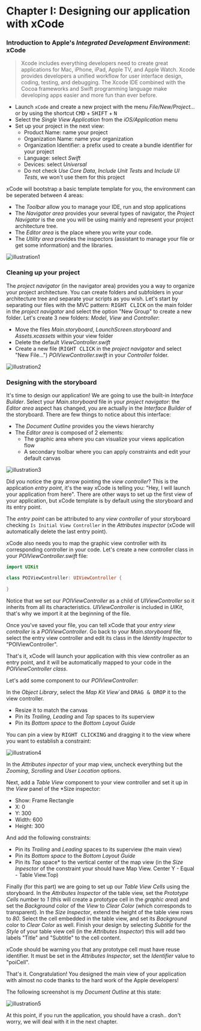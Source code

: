 # Chapter I: Designing our application with xCode

### Introduction to Apple's *Integrated Development Environment*: xCode

> Xcode includes everything developers need to create great applications for Mac, iPhone, iPad, Apple TV, and Apple Watch. Xcode provides developers a unified workflow for user interface design, coding, testing, and debugging. The Xcode IDE combined with the Cocoa frameworks and Swift programming language make developing apps easier and more fun than ever before.

* Launch `xCode` and create a new project with the menu *File/New/Project...* or by using the shortcut <kbd>CMD</kbd> + <kbd>SHIFT</kbd> + <kbd>N</kbd>
* Select the *Single View Application* from the *iOS/Application* menu
* Set up your project in the next view:
  * Product Name: name your project 
  * Organization Name: name your organization
  * Organization Identifier: a prefix used to create a bundle identifier for your project
  * Language: select *Swift*
  * Devices: select *Universal*
  * Do not check *Use Core Data*, *Include Unit Tests* and *Include UI Tests*, we won't use them for this project

xCode will bootstrap a basic template template for you, the environment can be seperated between 4 areas:

* The *Toolbar* allow you to manage your IDE, run and stop applications
* The *Navigator area* provides your several types of navigator, the *Project Navigator* is the one you will be using mainly and represent your project architecture tree.
* The *Editor area* is the place where you write your code.
* The *Utility area* provides the inspectors (assistant to manage your file or get some information) and the libraries.

![illustration1](../art/illustration1.png)

### Cleaning up your project

The *project navigator* (in the navigator area) provides you a way to organize your project architecture. You can create folders and subfolders in your architecture tree and separate your scripts as you wish. Let's start by separating our files with the MVC pattern: <kbd>RIGHT CLICK</kbd> on the main folder in the *project navigator* and select the option "New Group" to create a new folder. Let's create 3 new folders: *Model*, *View* and *Controller*:

* Move the files *Main.storyboard*, *LaunchScreen.storyboard* and *Assets.xcassets* within your view folder
* Delete the default *ViewController.swift*
* Create a new file (<kbd>RIGHT CLICK</kbd> in the *project navigator* and select "New File...") *POIViewController.swift* in your *Controller* folder.

![illustration2](../art/illustration2.png)

### Designing with the storyboard

It's time to design our application! We are going to use the built-in *Interface Builder*. Select your *Main.storyboard* file in your *project navigator*: the *Editor area* aspect has changed, you are actually in the *Interface Builder* of the storyboard. There are few things to notice about this interface:

* The *Document Outline* provides you the views hierarchy
* The *Editor area* is composed of 2 elements:
  * The graphic area where you can visualize your views application flow
  * A secondary toolbar where you can apply constraints and edit your default canvas

![illustration3](../art/illustration3.png)

Did you notice the gray arrow pointing the *view controller*? This is the application *entry point*, it's the way xCode is telling you: "Hey, I will launch your application from here". There are other ways to set up the first view of your application, but xCode template is by default using the storyboard and its entry point.

The *entry point* can be attributed to any *view controller* of your storyboard checking `Is Initial View Controller` in the *Attributes inspector* (xCode will automatically delete the last entry point).

xCode also needs you to map the graphic view controller with its corresponding controller in your code. Let's create a new controller class in your *POIViewController.swift* file:

```swift
import UIKit

class POIViewController: UIViewController {
    
}
```

Notice that we set our *POIViewController* as a child of *UIViewController* so it inherits from all its characteristics. *UIViewController* is included in *UIKit*, that's why we import it at the beginning of the file.

Once you've saved your file, you can tell xCode that your *entry view controller* is a *POIViewController*. Go back to your *Main.storyboard* file, select the entry view controller and edit its class in the *Identity Inspector* to "POIViewController".

That's it, xCode will launch your application with this view controller as an entry point, and it will be automatically mapped to your code in the *POIViewController class*.

Let's add some component to our *POIViewController*:

In the *Object Library*, select the *Map Kit View*`and <kbd>DRAG & DROP</kbd> it to the view controller. 

* Resize it to match the canvas
* Pin its *Trailing*, *Leading* and *Top* spaces to its superview
* Pin its *Bottom space* to the *Bottom Layout Guide*

You can pin a view by <kbd>RIGHT CLICKING</kbd> and dragging it to the view where you want to establish a constraint:

![illustration4](../art/illustration4.png)

In the *Attributes inpector* of your map view, uncheck everything but the *Zooming*, *Scrolling* and *User Location* options.

Next, add a *Table View* component to your view controller and set it up in the *View* panel of the *Size inspector:

* Show: Frame Rectangle
* X: 0
* Y: 300
* Width: 600
* Height: 300

And add the following constraints:

* Pin its *Trailing* and *Leading* spaces to its superview (the main view)
* Pin its *Bottom space* to the *Bottom Layout Guide*
* Pin its *Top* space* to the vertical center of the map view (in the *Size Inpesctor* of the constraint your should have Map View. Center Y - Equal - Table View.Top)

Finally (for this part) we are going to set up our *Table View Cells* using the storyboard. In the *Attributes Inspector* of the table view, set the  *Prototype Cells* number to *1* (this will create a prototype cell in the *graphic area*) and set the *Background* color of the *View* to *Clear Color* (which corresponds to transparent). In the *Size Inspector*, extend the height of the table view rows to *80*. Select the cell embedded in the table view, and set its *Background* color to *Clear Color* as well. Finish your design by selecting *Subtitle* for the *Style* of your table view cell (in the *Attributes Inspector*) this will add two labels "Title" and "Subtitle" to the cell content.

xCode should be warning you that any prototype cell must have reuse identifier. It must be set in the *Attributes Inspector*, set the *Identifier* value to "poiCell".

That's it. Congratulation! You designed the main view of your application with almost no code thanks to the hard work of the Apple developers!

The following screenshot is my *Document Outline* at this state:

![illustration5](../art/illustration5.png)

At this point, if you run the application, you should have a crash.. don't worry, we will deal with it in the next chapter.